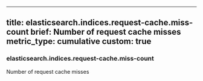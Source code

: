 
---
title: elasticsearch.indices.request-cache.miss-count
brief: Number of request cache misses
metric_type: cumulative
custom: true
---
### elasticsearch.indices.request-cache.miss-count

Number of request cache misses
